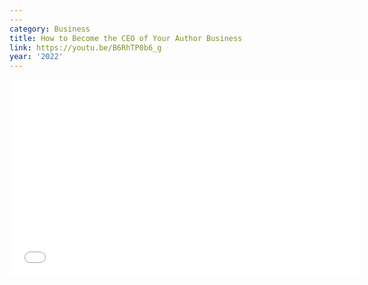 ```yaml
---
---
category: Business
title: How to Become the CEO of Your Author Business
link: https://youtu.be/B6RhTP0b6_g
year: '2022'
---
```

<iframe width="560" height="315" src="{{ page.link }}" frameborder="0" allowfullscreen></iframe>

